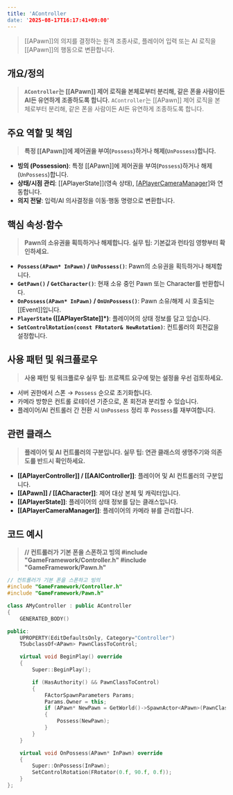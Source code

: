 ```yaml
---
title: 'AController
date: '2025-08-17T16:17:41+09:00'
---
```




> [[APawn]]의 의지를 결정하는 원격 조종사로, 플레이어 입력 또는 AI 로직을 [[APawn]]의 행동으로 변환합니다.

## 개요/정의
> **`AController`는 [[APawn]] 제어 로직을 본체로부터 분리해, 같은 폰을 사람이든 AI든 유연하게 조종하도록 합니다.**
`AController`는 [[APawn]] 제어 로직을 본체로부터 분리해, 같은 폰을 사람이든 AI든 유연하게 조종하도록 합니다.

## 주요 역할 및 책임
> **특정 [[APawn]]에 제어권을 부여(`Possess`)하거나 해제(`UnPossess`)합니다.**
* **빙의 (Possession)**:
	특정 [[APawn]]에 제어권을 부여(`Possess`)하거나 해제(`UnPossess`)합니다.
* **상태/시점 관리**:
	[[APlayerState]](영속 상태), [[APlayerCameraManager]](카메라)와 연동합니다.
* **의지 전달**:
	입력/AI 의사결정을 이동·행동 명령으로 변환합니다.

## 핵심 속성·함수
> **Pawn의 소유권을 획득하거나 해제합니다. 실무 팁: 기본값과 런타임 영향부터 확인하세요.**
* **`Possess(APawn* InPawn)` / `UnPossess()`**:
	Pawn의 소유권을 획득하거나 해제합니다.
* **`GetPawn()` / `GetCharacter()`**:
	현재 소유 중인 Pawn 또는 Character를 반환합니다.
* **`OnPossess(APawn* InPawn)` / `OnUnPossess()`**:
	Pawn 소유/해제 시 호출되는 [[Event]]입니다.
* **`PlayerState` ([[APlayerState]]*)**:
	플레이어의 상태 정보를 담고 있습니다.
* **`SetControlRotation(const FRotator& NewRotation)`**:
	컨트롤러의 회전값을 설정합니다.

## 사용 패턴 및 워크플로우
> **사용 패턴 및 워크플로우 실무 팁: 프로젝트 요구에 맞는 설정을 우선 검토하세요.**
* 서버 권한에서 스폰 → `Possess` 순으로 초기화합니다.
* 카메라 방향은 컨트롤 로테이션 기준으로, 폰 회전과 분리할 수 있습니다.
* 플레이어/AI 컨트롤러 간 전환 시 `UnPossess` 정리 후 `Possess`를 재부여합니다.

## 관련 클래스
> **플레이어 및 AI 컨트롤러의 구분입니다. 실무 팁: 연관 클래스의 생명주기와 의존도를 반드시 확인하세요.**
* **[[APlayerController]] / [[AAIController]]**:
	플레이어 및 AI 컨트롤러의 구분입니다.
* **[[APawn]] / [[ACharacter]]**:
	제어 대상 본체 및 캐릭터입니다.
* **[[APlayerState]]**:
	플레이어의 상태 정보를 담는 클래스입니다.
* **[[APlayerCameraManager]]**:
	플레이어의 카메라 뷰를 관리합니다.

## 코드 예시
> **// 컨트롤러가 기본 폰을 스폰하고 빙의 #include "GameFramework/Controller.h" #include "GameFramework/Pawn.h"**
```cpp
// 컨트롤러가 기본 폰을 스폰하고 빙의
#include "GameFramework/Controller.h"
#include "GameFramework/Pawn.h"

class AMyController : public AController
{
    GENERATED_BODY()

public:
    UPROPERTY(EditDefaultsOnly, Category="Controller")
    TSubclassOf<APawn> PawnClassToControl;

    virtual void BeginPlay() override
    {
        Super::BeginPlay();

        if (HasAuthority() && PawnClassToControl)
        {
            FActorSpawnParameters Params;
            Params.Owner = this;
            if (APawn* NewPawn = GetWorld()->SpawnActor<APawn>(PawnClassToControl, FVector::ZeroVector, FRotator::ZeroRotator, Params))
            {
                Possess(NewPawn);
            }
        }
    }

    virtual void OnPossess(APawn* InPawn) override
    {
        Super::OnPossess(InPawn);
        SetControlRotation(FRotator(0.f, 90.f, 0.f));
    }
};
```